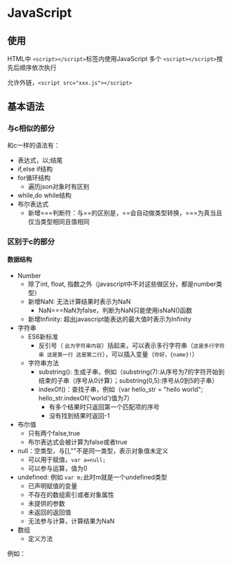 # JavaScript

## 使用

HTML中 `<script></script>`标签内使用JavaScript
多个 `<script></script>`按先后顺序依次执行

允许外链，`<script src="xxx.js"></script>`

## 基本语法

### 与c相似的部分

和c一样的语法有：

- 表达式，以;结尾
- if,else if结构
- for循环结构
  - 遍历json对象时有区别
- while,do while结构
- 布尔表达式
  - 新增===判断符：与==的区别是，==会自动做类型转换，===为真当且仅当类型相同且值相同

### 区别于c的部分

#### 数据结构

- Number
  - 除了int, float, 指数之外（javascript中不对这些做区分，都是number类型）
  - 新增NaN: 无法计算结果时表示为NaN
    - NaN===NaN为false，判断为NaN只能使用isNaN()函数
  - 新增Infinity: 超出javascript能表达的最大值时表示为Infinity
- 字符串
  - ES6新标准
    - 反引号（ `此为字符串内容`）括起来，可以表示多行字符串（`这是多行字符串 这是第一行 这是第二行`），可以插入变量（`你好，{name}!`）
  - 字符串方法
    - substring(): 生成子串，例如（substring(7):从序号为7的字符开始到结束的子串（序号从0计算）；substring(0,5):序号从0到5的子串）
    - indexOf()：查找子串，例如（var hello_str = "hello world"; hello_str.indexOf('world')值为7）
      - 有多个结果时只返回第一个匹配项的序号
      - 没有找到结果时返回-1
- 布尔值
  - 只有两个false,true
  - 布尔表达式会被计算为false或者true
- null：空类型，与[],""不是同一类型，表示对象值未定义
  - 可以用于赋值，`var a=null;`
  - 可以参与运算，值为0
- undefined: 例如 `var m;`此时m就是一个undefined类型
  - 已声明赋值的变量
  - 不存在的数组索引或者对象属性
  - 未提供的参数
  - 未返回的返回值
  - 无法参与计算，计算结果为NaN
- 数组
  - 定义方法

例如：
